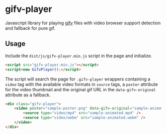 # gifv-player

Javascript library for playing [gifv](http://imgur.com/blog/2014/10/09/introducing-gifv/) files with video browser support detection
and fallback for pure gif.


## Usage

Include the `dist/js/gifv-player.min.js` script in the page and initialize.

```html
<script src="gifv-player.min.js"></script>
<script>new GifvPlayer();</script>
```

The script will search the page for `.gifv-player` wrappers containing a `video`
tag with the available video formats in `source` tags, a `poster` attribute for
the video thumbnail and the original gif URL in the `data-gifv-original`
attribute as a fallback.

```html
<div class="gifv-player">
    <video poster="sample-poster.png" data-gifv-original="sample-animated.gif" preload="none" loop="true">
        <source type="video/mp4" src="sample-animated.mp4" />
        <source type="video/webm" src="sample-animated.webm" />
    </video>
</div>
```
